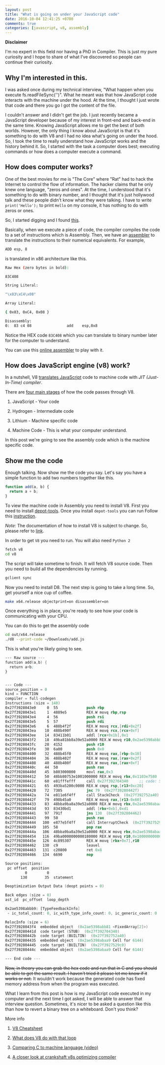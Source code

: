 ```yaml
---
layout: post
title: "What is going on under your JavaScript code"
date: 2016-10-04 12:41:25 +0700
comments: true
categories: [javascript, v8, assembly]
---
```


**Disclaimer**

I'm no expert in this field nor having a PhD in Compiler. This is just my pure curiosity and I hope to share of what I've discovered so people can continue their curiosity.

## Why I'm interested in this. 
I was asked once during my technical interview, "What happen when you execute fs.readFileSync('')". What he meant was that how JavaScript code interacts with the machine under the hood. At the time, I thought I just wrote that code and there you go I got the content of the file. 

I couldn't answer and I didn't get the job. I just recently became a JavaScript developer because of my interest in front-end and back-end in the same time. Knowing JavaScript allows me to get the best of both worlds. However, the only thing I know about JavaScript is that it's something to do with V8 and I had no idea what's going on under the hood. So, I took the time to really understand how JavaScript works and the history behind it. So, I started with the task a computer does best; executing commands or how does a computer execute a command.

## How does computer works?
One of the best movies for me is "The Core" where "Rat" had to hack the Internet to control the flow of information. The hacker claims that he only knew one language, "zeros and ones". At the time, I understood that it's something to do with binary number, and I thought that it's just hollywood talk and these people didn't know what they were talking. I have to write `print('Hello');` to print `Hello` on my console, it has nothing to do with zeros or ones.

So, I started digging and I found [this](https://m.reddit.com/r/learnprogramming/comments/1pv40y/for_those_of_you_wondering_how_code_becomes_ones/).

Basically, when we execute a piece of code, the compiler compiles the code to a set of instructions which is Assembly. Then, we have an [assembler](https://en.wikipedia.org/wiki/Assembly_language#Assembler) to translate the instructions to their numerical equivalents. For example,

``` bash
ADD esp, 8
```

is translated in x86 architecture like this.

``` bash
Raw Hex (zero bytes in bold):

83C408   

String Literal:

"\x83\xC4\x08"

Array Literal:

{ 0x83, 0xC4, 0x08 }

Disassembly:
0:  83 c4 08                add    esp,0x8

```

Notice the HEX code `83C408` which you can translate to binary number later for the computer to understand.

You can use this [online assembler](https://defuse.ca/online-x86-assembler.htm) to play with it. 

## How does JavaScript engine (v8) work?
In a nutshell, V8 [translates JavaScript](http://thibaultlaurens.github.io/javascript/2013/04/29/how-the-v8-engine-works/)
code to machine code with *JIT (Just-In-Time) compiler*.

There are [four main stages](http://www.mattzeunert.com/2015/08/19/viewing-assembly-code-generated-by-v8.html) of how the code passes through V8.

1. JavaScript - Your code

2. Hydrogen - Intermediate code

3. Lithium - Machine specific code

4. Machine Code - This is what your computer understand.

In this post we're going to see the assembly code which is the machine specific code.

## Show me the code
Enough talking. Now show me the code you say. Let's say you have a simple function to add two numbers together like this.

``` javascript
function add(a, b) {
  return a + b;
}
```

To view the machine code in Assembly you need to install V8. First you need to install [depot-tools](https://www.chromium.org/developers/how-tos/install-depot-tools). Once you install `depot-tools` you can run
Follow this [instruction](https://github.com/v8/v8/wiki/Using%20Git).

*Note*: The documentation of how to install V8 is subject to change. So, please refer to [link](https://github.com/v8/v8/wiki/Building%20with%20GN).

In order to get `V8` you need to run. You will also need `Python 2`

``` bash
fetch v8
cd v8
```

The script will take sometime to finish. It will fetch V8 source code. Then you need to build all the dependencies by running.

``` bash
gclient sync
```

Now you need to install D8. The next step is going to take a long time. So, get yourself a nice cup of coffee.

``` bash
make x64.release objectprint=on disassembler=on
```

Once everything is in place, you're ready to see how your code is communicating with your CPU.

You can do this to get the assembly code

``` bash
cd out/x64.release
./d8 --print-code ~/Downloads/add.js
```

This is what you're likely going to see.

``` nasm
--- Raw source ---
function add(a,b) {
  return a+b;
}


--- Code ---
source_position = 0
kind = FUNCTION
compiler = full-codegen
Instructions (size = 140)
0x27f3928043e0     0  55             push rbp
0x27f3928043e1     1  4889e5         REX.W movq rbp,rsp
0x27f3928043e4     4  56             push rsi
0x27f3928043e5     5  57             push rdi
0x27f3928043e6     6  488b4f2f       REX.W movq rcx,[rdi+0x2f]
0x27f3928043ea    10  488b490f       REX.W movq rcx,[rcx+0xf]
0x27f3928043ee    14  83411b01       addl [rcx+0x1b],0x1
0x27f3928043f2    18  49ba81bb8a39e52a0000 REX.W movq r10,0x2ae5398abb81    ;; object: 0x2ae5398abb81 <FixedArray[2]>
0x27f3928043fc    28  4152           push r10
0x27f3928043fe    30  6a00           push 0x0
0x27f392804400    32  488b45f0       REX.W movq rax,[rbp-0x10]
0x27f392804404    36  488b402f       REX.W movq rax,[rax+0x2f]
0x27f392804408    40  488b400f       REX.W movq rax,[rax+0xf]
0x27f39280440c    44  50             push rax
0x27f39280440d    45  b803000000     movl rax,0x3
0x27f392804412    50  48bb80753e1001000000 REX.W movq rbx,0x1103e7580
0x27f39280441c    60  e81fffefff     call 0x27f392704340     ;; code: STUB, CEntryStub, minor: 8
0x27f392804421    65  493ba5200c0000 REX.W cmpq rsp,[r13+0xc20]
0x27f392804428    72  7305           jnc 79  (0x27f39280442f)
0x27f39280442a    74  e811e6f4ff     call StackCheck  (0x27f392752a40)    ;; code: BUILTIN
0x27f39280442f    79  498b45a0       REX.W movq rax,[r13-0x60]
0x27f392804433    83  48bba9ba8a39e52a0000 REX.W movq rbx,0x2ae5398abaa9    ;; object: 0x2ae5398abaa9 Cell for 6144
0x27f39280443d    93  83430bd1       addl [rbx+0xb],0xd1
0x27f392804441    97  791f           jns 130  (0x27f392804462)
0x27f392804443    99  50             push rax
0x27f392804444   100  e877e5f4ff     call InterruptCheck  (0x27f3927529c0)    ;; code: BUILTIN
0x27f392804449   105  58             pop rax
0x27f39280444a   106  48bba9ba8a39e52a0000 REX.W movq rbx,0x2ae5398abaa9    ;; object: 0x2ae5398abaa9 Cell for 6144
0x27f392804454   116  49ba0000000000180000 REX.W movq r10,0x180000000000
0x27f39280445e   126  4c895307       REX.W movq [rbx+0x7],r10
0x27f392804462   130  c9             leavel
0x27f392804463   131  c20800         ret 0x8
0x27f392804466   134  6690           nop

Source positions:
 pc offset  position
         0         0
       130        35  statement

Deoptimization Output Data (deopt points = 0)

Back edges (size = 0)
ast_id  pc_offset  loop_depth

0x2ae5398abbb9: [TypeFeedbackInfo]
 - ic_total_count: 0, ic_with_type_info_count: 0, ic_generic_count: 0

RelocInfo (size = 6)
0x27f3928043f4  embedded object  (0x2ae5398abb81 <FixedArray[2]>)
0x27f39280441d  code target (STUB)  (0x27f392704340)
0x27f39280442b  code target (BUILTIN)  (0x27f392752a40)
0x27f392804435  embedded object  (0x2ae5398abaa9 Cell for 6144)
0x27f392804445  code target (BUILTIN)  (0x27f3927529c0)
0x27f39280444c  embedded object  (0x2ae5398abaa9 Cell for 6144)

--- End code ---

```

~~Now, in theory you can grab the hex code and run that in C and you should be able to get the same result. I haven't tried it please let me know if it works or not.~~ It wouldn't work because the generated code has fixed memory address from when the program was executed.

What I learn from this post is how is my JavaScript code executed in my computer and the next time I got asked, I will be able to answer that interview question. Sometimes, it's nicer to be asked a question like this than how to revert a binary tree on a whiteboard. Don't you think? 

More info

1. [V8 Cheatsheet](https://gist.github.com/kevincennis/0cd2138c78a07412ef21)

2. [What does V8 do with that loop](https://wingolog.org/archives/2011/06/08/what-does-v8-do-with-that-loop)

3. [Comparing C to machine language (video)](https://www.youtube.com/watch?v=yOyaJXpAYZQ)

4. [A closer look at crankshaft v8s optimizing compiler](https://wingolog.org/archives/2011/08/02/a-closer-look-at-crankshaft-v8s-optimizing-compiler)
